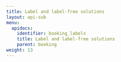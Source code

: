 ```yaml
---
title: Label and label-free solutions
layout: api-sub
menu:
  apidocs:
    identifier: booking_labels
    title: Label and label-free solutions
    parent: booking
weight: 13
---
```

